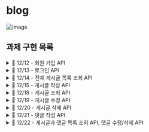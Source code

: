 # blog
![image](https://github.com/moonnnnnnn2541354/blog/assets/143713388/f434cc6e-2468-4dd3-93d4-1a2d71a527df)

## 과제 구현 목록

<details> 
<summary>💬 12/12 - 회원 가입 API</summary>
<div markdown="1">

- [x] 닉네임, 비밀번호, 비밀번호 확인을**request**에서 전달받기
- [x] 닉네임은 최소 3자 이상, 알파벳 대소문자(a~z, A~Z), 숫자(0~9)로 구성하기
- [x] 비밀번호는 최소 4자 이상이며, 닉네임과 같은 값이 포함된 경우 회원가입에 실패로 만들기
- [x] 비밀번호 확인은 비밀번호와 정확하게 일치하기
- [x] 데이터베이스에 존재하는 닉네임을 입력한 채 회원가입 버튼을 누른 경우 "중복된 닉네임입니다." 라는 에러메세지를**response**에 포함하기
- [x] 회원 가입 버튼을 누르기 전, 같은 닉네임이 존재하는지 "확인" 버튼을 눌러 먼저 유효성 검증부터 할 수 있도록 해보기
- [x] (챌린지 과제) 데이터베이스에 비밀번호를 평문으로 저장하는 것이 아닌, 단방향 암호화 알고리즘을 이용하여 암호화 해서 저장하도록 하기
- [ ] (챌린지 과제) 회원 가입 시, 이메일 혹은 SNS로 인증 번호를 전달 받고 5분 이내에 해당 인증 번호를 검증해야 회원 가입에 성공하도록 해보기 (redis
  TTL 특징을 좀 더 파악하기 위함.)

</div></details>

<details> 
<summary>💬 12/13 - 로그인 API </summary>
<div markdown="1">

- [x] 닉네임, 비밀번호를**request**에서 전달받기
- [x] 로그인 버튼을 누른 경우 닉네임과 비밀번호가 데이터베이스에 등록됐는지 확인한 뒤, 하나라도 맞지 않는 정보가 있다면 "닉네임 또는 패스워드를 확인해주세요."라는
  에러 메세지를**response**에 포함하기
- [ ] 로그인 성공 시, 로그인에 성공한 유저의 정보를 JWT를 활용하여 클라이언트에게 Cookie로 전달하기

</div></details>

<details> 
<summary>💬 12/14 - 전체 게시글 목록 조회 API</summary>
<div markdown="1">

- [x] 제목, 작성자명(nickname), 작성 날짜를 조회하기
- [x] 작성 날짜 기준으로 내림차순 정렬하기
- [x] (챌린지 과제) 전체 조회가 아닌 페이징 조회를 할 수 있도록 해보기
- [x] (챌린지 과제) 페이징 + 커스텀 정렬 기능 구현하기 -> 사용자가 입력한 key와 정렬 기준을 동적으로 입력 받아, 해당 기준에 맞게 데이터를 제공. (예.
  작성자명 오름차순 정렬 and 작성 날짜 오름차순 정렬된 결과를 상위 5개만 출력)

</div></details>

<details> 
<summary>💬 12/15 - 게시글 작성 API</summary>
<div markdown="1">

- [x] 토큰을 검사하여, 유효한 토큰일 경우에만 게시글 작성 가능
- [x] 제목(500자 까지 입력 가능), 작성 내용을 입력하기(5000자 까지 입력 가능)
- [ ] (챌린지 과제) 이미지 업로드 가능

</div></details>

<details> 
<summary>💬 12/18 - 게시글 조회 API</summary>
<div markdown="1">

- [x] 제목, 작성자명(nickname), 작성 날짜, 작성 내용을 조회하기 (검색 기능이 아닙니다. 간단한 게시글 조회만 구현해주세요.)

</div></details>

<details> 
<summary>💬 12/19 - 게시글 수정 API</summary>
<div markdown="1">

- [x] 토큰을 검사하여, 해당 사용자가 작성한 게시글만 수정 가능

</div></details>

<details> 
<summary>💬 12/20 - 게시글 삭제 API</summary>
<div markdown="1">

- [x] 토큰을 검사하여, 해당 사용자가 작성한 게시글만 삭제 가능
- [ ] (챌린지 과제) 수정된지 90일이 지난 데이터는 자동으로 지우는 스케줄러 기능을 개발해보기. (데이터 삭제 및 백업도 굉장히 중요한 기능)
    - [ ] 스케줄러에 대한 가이드라인은 별도로 제공하지 말 것. (Spring Scheduler를 쓰던, 크론잡을 쓰던 선택지를 다양하게 줄 것.)
    - [ ] 90일이라고 하는 스펙은 알아서 정하기. (다만, 그 이유를 적기)
        - [ ] UTC의 스케줄러가 동작하는 현재 일시 (2023-12-11T02:11:23) 기준으로 90일이 지난 데이터를 지운다.
        - [ ] UTC의 스케줄러가 동작하는 현재 날짜 (2023-12-10) 기준으로 90일이 지난 데이터를 지운다.
        - [ ] LocalTime(+09:00)의 스케줄러가 동작하는 현재 일시 (2023-12-11T11:11:23) 기준으로 90일이 지난 데이터를 지운다.
        - [ ] LocalTime(+09:00)의 스케줄러가 동작하는 현재 일시 (2023-12-11) 기준으로 90일이 지난 데이터를 지운다.

</div></details>

<details> 
<summary>💬 12/21 - 댓글 작성 API</summary>
<div markdown="1">

- [x] 게시글과 연관 관계를 가진 댓글 테이블 추가
- [x] 토큰을 검사하여, 유효한 토큰일 경우에만 게시글 작성 가능
- [x] 작성 내용을 입력하기
- [x] 게시글에 대한 좋아요

</div></details>

<details> 
<summary>💬 12/22 - 게시글과 댓글 목록 조회 API, 댓글 수정/삭제 API</summary>
<div markdown="1">

- [x] 댓글 목록 조회
    - [ ] (챌린지 과제) 전체 조회가 아닌 페이징 조회를 할 수 있도록 해보기
    - [ ] (챌린지 과제) 페이징 + 커스텀 정렬 기능 구현하기 -> 사용자가 입력한 key와 정렬 기준을 동적으로 입력 받아, 해당 기준에 맞게 데이터를 제공. (
      예. 작성자명 오름차순 정렬 and 작성 날짜 오름차순 정렬된 결과를 상위 5개만 출력)
- [x] 게시글 조회 API 호출시 해당 게시글의 댓글 목록도 응답
- [x] 토큰을 검사하여, 해당 사용자가 작성한 댓글만 수정/삭제 가능
    - [ ] (챌린지 과제) 게시글이 삭제될 때 연관된 댓글도 같이 지우도록 스케줄러 코드 기능 추가

</div></details>

